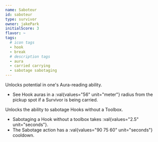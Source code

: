 ```yaml
---
name: Saboteur
id: saboteur
type: survivor
owner: jakePark
initialScore: 3
flavor: ~
tags:
  # icon tags
  - hook
  - break
  # description tags
  - aura
  - carried carrying
  - sabotage sabotaging
---
```


Unlocks potential in one's Aura-reading ability.

- See Hook auras in a :val{values="56" unit="meter"} radius from the pickup spot if a Survivor is being carried.

Unlocks the ability to sabotage Hooks without a Toolbox.

- Sabotaging a Hook without a toolbox takes :val{values="2.5" unit="seconds"}.
- The Sabotage action has a :val{values="90 75 60" unit="seconds"} cooldown.
